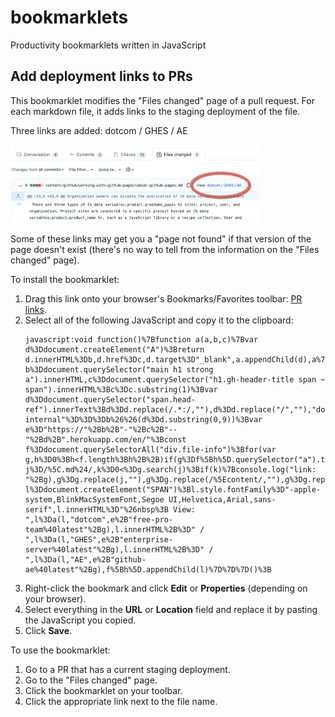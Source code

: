 # bookmarklets
Productivity bookmarklets written in JavaScript 

## Add deployment links to PRs

This bookmarklet modifies the "Files changed" page of a pull request. For each markdown file, it adds links to the  staging deployment of the file. 

Three links are added: dotcom / GHES / AE

<img src="bookmarklet-pr-links.png" width="400">

Some of these links may get you a "page not found" if that version of the page doesn't exist (there's no way to tell from the information on the "Files changed" page).

To install the bookmarklet:

1. Drag this link onto your browser's Bookmarks/Favorites toolbar: [PR links](#).
1. Select all of the following JavaScript and copy it to the clipboard:
   ```
   javascript:void function()%7Bfunction a(a,b,c)%7Bvar d%3Ddocument.createElement("A")%3Breturn d.innerHTML%3Db,d.href%3Dc,d.target%3D"_blank",a.appendChild(d),a%7Dvar b%3Ddocument.querySelector("main h1 strong a").innerHTML,c%3Ddocument.querySelector("h1.gh-header-title span ~ span").innerHTML%3Bc%3Dc.substring(1)%3Bvar d%3Ddocument.querySelector("span.head-ref").innerText%3Bd%3Dd.replace(/.*:/,""),d%3Dd.replace("/",""),"docs-internal"%3D%3D%3Db%26%26(d%3Dd.substring(0,9))%3Bvar e%3D"https://"%2Bb%2B"-"%2Bc%2B"--"%2Bd%2B".herokuapp.com/en/"%3Bconst f%3Ddocument.querySelectorAll("div.file-info")%3Bfor(var g,h%3D0%3Bh<f.length%3Bh%2B%2B)if(g%3Df%5Bh%5D.querySelector("a").title,0%3D%3D%3Dg.search("data/"))continue%3Belse%7Bvar j%3D/%5C.md%24/,k%3D0<%3Dg.search(j)%3Bif(k)%7Bconsole.log("link: "%2Bg),g%3Dg.replace(j,""),g%3Dg.replace(/%5Econtent/,""),g%3Dg.replace(/%5C/index/,"")%3Bvar l%3Ddocument.createElement("SPAN")%3Bl.style.fontFamily%3D"-apple-system,BlinkMacSystemFont,Segoe UI,Helvetica,Arial,sans-serif",l.innerHTML%3D"%26nbsp%3B View: ",l%3Da(l,"dotcom",e%2B"free-pro-team%40latest"%2Bg),l.innerHTML%2B%3D" / ",l%3Da(l,"GHES",e%2B"enterprise-server%40latest"%2Bg),l.innerHTML%2B%3D" / ",l%3Da(l,"AE",e%2B"github-ae%40latest"%2Bg),f%5Bh%5D.appendChild(l)%7D%7D%7D()%3B
   ```
1. Right-click the bookmark and click **Edit** or **Properties** (depending on your browser).
1. Select everything in the **URL** or **Location** field and replace it by pasting the JavaScript you copied.
1. Click **Save**.

To use the bookmarklet:

1. Go to a PR that has a current staging deployment. 
2. Go to the "Files changed" page. 
3. Click the bookmarklet on your toolbar. 
4. Click the appropriate link next to the file name. 
